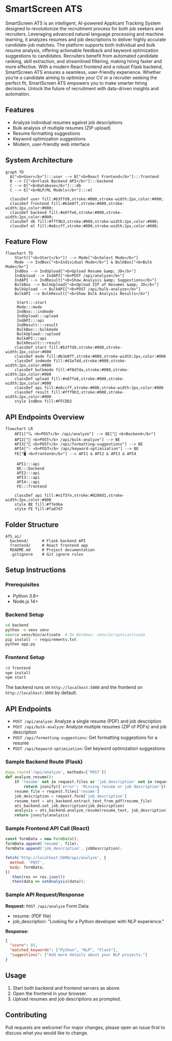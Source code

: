 # SmartScreen ATS

SmartScreen ATS is an intelligent, AI-powered Applicant Tracking System designed to revolutionize the recruitment process for both job seekers and recruiters. Leveraging advanced natural language processing and machine learning, it analyzes resumes and job descriptions to deliver highly accurate candidate-job matches. The platform supports both individual and bulk resume analysis, offering actionable feedback and keyword optimization suggestions to candidates. Recruiters benefit from automated candidate ranking, skill extraction, and streamlined filtering, making hiring faster and more effective. With a modern React frontend and a robust Flask backend, SmartScreen ATS ensures a seamless, user-friendly experience. Whether you’re a candidate aiming to optimize your CV or a recruiter seeking the perfect fit, SmartScreen ATS empowers you to make smarter hiring decisions. Unlock the future of recruitment with data-driven insights and automation.

## Features
- Analyze individual resumes against job descriptions
- Bulk analysis of multiple resumes (ZIP upload)
- Resume formatting suggestions
- Keyword optimization suggestions
- Modern, user-friendly web interface

## System Architecture

```mermaid
graph TD
  A["<b>User</b>"]:::user --> B["<b>React Frontend</b>"]:::frontend
  B --> C["<b>Flask Backend API</b>"]:::backend
  C --> D["<b>Database</b>"]:::db
  C --> E["<b>NLP/ML Models</b>"]:::ml

  classDef user fill:#b3ffd9,stroke:#000,stroke-width:2px,color:#000;
  classDef frontend fill:#b3e0ff,stroke:#000,stroke-width:2px,color:#000;
  classDef backend fill:#e6ffe6,stroke:#000,stroke-width:2px,color:#000;
  classDef db fill:#fff9b3,stroke:#000,stroke-width:2px,color:#000;
  classDef ml fill:#e6ccff,stroke:#000,stroke-width:2px,color:#000;
```

## Feature Flow

```mermaid
flowchart TD
    Start(["<b>Start</b>"]) --> Mode["<b>Select Mode</b>"]
    Mode --> IndBox["<b>Individual Mode</b>"] & BulkBox["<b>Bulk Mode</b>"]
    IndBox --> IndUpload["<b>Upload Resume &amp; JD</b>"]
    IndUpload --> IndAPI["<b>POST /api/analyze</b>"]
    IndAPI --> IndResult["<b>Show Analysis &amp; Suggestions</b>"]
    BulkBox --> BulkUpload["<b>Upload ZIP of Resumes &amp; JD</b>"]
    BulkUpload --> BulkAPI["<b>POST /api/bulk-analyze</b>"]
    BulkAPI --> BulkResult["<b>Show Bulk Analysis Results</b>"]

     Start:::start
     Mode:::mode
     IndBox:::indmode
     IndUpload:::upload
     IndAPI:::api
     IndResult:::result
     BulkBox:::bulkmode
     BulkUpload:::upload
     BulkAPI:::api
     BulkResult:::result
    classDef start fill:#b3ffd9,stroke:#000,stroke-width:2px,color:#000
    classDef mode fill:#b3e0ff,stroke:#000,stroke-width:2px,color:#000
    classDef indmode fill:#d1e7dd,stroke:#000,stroke-width:2px,color:#000
    classDef bulkmode fill:#f8d7da,stroke:#000,stroke-width:2px,color:#000
    classDef upload fill:#e6ffe6,stroke:#000,stroke-width:2px,color:#000
    classDef api fill:#e6ccff,stroke:#000,stroke-width:2px,color:#000
    classDef result fill:#fff9b3,stroke:#000,stroke-width:2px,color:#000
    style IndBox fill:#FFCDD2
```

## API Endpoints Overview

```mermaid
flowchart LR
    API1["🔍 <b>POST</b> /api/analyze"] --> BE["🧠 <b>Backend</b>"]
    API2["📁 <b>POST</b> /api/bulk-analyze"] --> BE
    API3["📝 <b>POST</b> /api/formatting-suggestions"] --> BE
    API4["💡 <b>POST</b> /api/keyword-optimization"] --> BE
    FE["🖥️ <b>Frontend</b>"] --> API1 & API2 & API3 & API4

     API1:::api
     BE:::backend
     API2:::api
     API3:::api
     API4:::api
     FE:::frontend
    
    classDef api fill:#e1f5fe,stroke:#0288d1,stroke-width:2px,color:#000
    style BE fill:#ffe9ba
    style FE fill:#fad7d7

```

## Folder Structure
```
ATS_ai/
  backend/      # Flask backend API
  frontend/     # React frontend app
  README.md     # Project documentation
  .gitignore    # Git ignore rules
```

## Setup Instructions

### Prerequisites
- Python 3.8+
- Node.js 14+

### Backend Setup
```bash
cd backend
python -m venv venv
source venv/bin/activate  # On Windows: venv\Scripts\activate
pip install -r requirements.txt
python app.py
```

### Frontend Setup
```bash
cd frontend
npm install
npm start
```

The backend runs on `http://localhost:5000` and the frontend on `http://localhost:3000` by default.

## API Endpoints
- `POST /api/analyze`: Analyze a single resume (PDF) and job description
- `POST /api/bulk-analyze`: Analyze multiple resumes (ZIP of PDFs) and job description
- `POST /api/formatting-suggestions`: Get formatting suggestions for a resume
- `POST /api/keyword-optimization`: Get keyword optimization suggestions

### Sample Backend Route (Flask)
```python
@app.route('/api/analyze', methods=['POST'])
def analyze_resume():
    if 'resume' not in request.files or 'job_description' not in request.form:
        return jsonify({'error': 'Missing resume or job description'}), 400
    resume_file = request.files['resume']
    job_description = request.form['job_description']
    resume_text = ats_backend.extract_text_from_pdf(resume_file)
    ats_backend.set_job_description(job_description)
    analysis = ats_backend.analyze_resume(resume_text, job_description)
    return jsonify(analysis)
```

### Sample Frontend API Call (React)
```javascript
const formData = new FormData();
formData.append('resume', file);
formData.append('job_description', jobDescription);

fetch('http://localhost:5000/api/analyze', {
  method: 'POST',
  body: formData,
})
  .then(res => res.json())
  .then(data => setAnalysis(data));
```

### Sample API Request/Response
**Request:**
`POST /api/analyze`
Form Data:
- resume: (PDF file)
- job_description: "Looking for a Python developer with NLP experience."

**Response:**
```json
{
  "score": 85,
  "matched_keywords": ["Python", "NLP", "Flask"],
  "suggestions": ["Add more details about your NLP projects."]
}
```

## Usage
1. Start both backend and frontend servers as above.
2. Open the frontend in your browser.
3. Upload resumes and job descriptions as prompted.

## Contributing
Pull requests are welcome! For major changes, please open an issue first to discuss what you would like to change.
